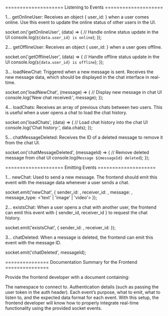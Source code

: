 ==================== Listening to Events ====================

1...
getOnlineUser: Receives an object { user_id: <userId> } when a user comes online. Use this event to update the online status of other users in the UI.

socket.on('getOnlineUser', (data) => {
  // Handle online status update in the UI
  console.log(`${data.user_id} is online`);
});



2...
getOfflineUser: Receives an object { user_id: <userId> } when a user goes offline.

socket.on('getOfflineUser', (data) => {
  // Handle offline status update in the UI
  console.log(`${data.user_id} is offline`);
});



3...
loadNewChat: Triggered when a new message is sent. Receives the new message data, which should be displayed in the chat interface in real-time.

socket.on('loadNewChat', (message) => {
  // Display new message in chat UI
  console.log('New chat received:', message);
});



4...
loadChats: Receives an array of previous chats between two users. This is useful when a user opens a chat to load the chat history.

socket.on('loadChats', (data) => {
  // Load chat history into the chat UI
  console.log('Chat history:', data.chats);
});



5...
chatMessageDeleted: Receives the ID of a deleted message to remove it from the chat UI.

socket.on('chatMessageDeleted', (messageId) => {
  // Remove deleted message from chat UI
  console.log(`Message ${messageId} deleted`);
});



==================== Emitting Events ====================

1...
newChat: Used to send a new message. The frontend should emit this event with the message data whenever a user sends a chat.

socket.emit('newChat', {
  sender_id: <senderId>,
  receiver_id: <receiverId>,
  message: <messageContent>,
  message_type: <'text' | 'image' | 'video'>
});



2...
existsChat: When a user opens a chat with another user, the frontend can emit this event with { sender_id, receiver_id } to request the chat history.

socket.emit('existsChat', {
  sender_id: <senderId>,
  receiver_id: <receiverId>
});



3...
chatDeleted: When a message is deleted, the frontend can emit this event with the message ID.

socket.emit('chatDeleted', messageId);



=============== Documentation Summary for the Frontend ===============

Provide the frontend developer with a document containing:

The namespace to connect to.
Authentication details (such as passing the user token in the auth header).
Each event’s purpose, what to emit, what to listen to, and the expected data format for each event.
With this setup, the frontend developer will know how to properly integrate real-time functionality using the provided socket events.